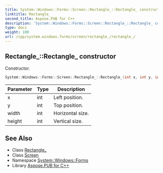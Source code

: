```yaml
---
title: System::Windows::Forms::Screen::Rectangle_::Rectangle_ constructor
linktitle: Rectangle_
second_title: Aspose.PUB for C++
description: 'System::Windows::Forms::Screen::Rectangle_::Rectangle_ constructor. Constructor in C++.'
type: docs
weight: 100
url: /cpp/system.windows.forms/screen/rectangle_/rectangle_/
---
```

## Rectangle_::Rectangle_ constructor


Constructor.

```cpp
System::Windows::Forms::Screen::Rectangle_::Rectangle_(int x, int y, int width, int height)
```


| Parameter | Type | Description |
| --- | --- | --- |
| x | int | Left position. |
| y | int | Top position. |
| width | int | Horizontal size. |
| height | int | Vertical size. |

## See Also

* Class [Rectangle_](../)
* Class [Screen](../../)
* Namespace [System::Windows::Forms](../../../)
* Library [Aspose.PUB for C++](../../../../)
